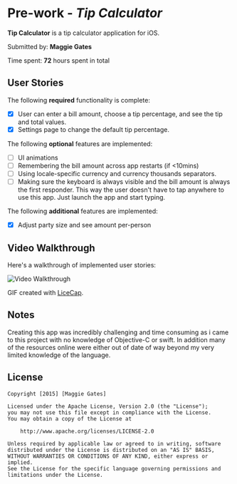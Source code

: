# Pre-work - *Tip Calculator*

**Tip Calculator** is a tip calculator application for iOS.

Submitted by: **Maggie Gates**

Time spent: **72** hours spent in total

## User Stories

The following **required** functionality is complete:

* [x] User can enter a bill amount, choose a tip percentage, and see the tip and total values.
* [x] Settings page to change the default tip percentage.

The following **optional** features are implemented:
* [ ] UI animations
* [ ] Remembering the bill amount across app restarts (if <10mins)
* [ ] Using locale-specific currency and currency thousands separators.
* [ ] Making sure the keyboard is always visible and the bill amount is always the first responder. This way the user doesn't have to tap anywhere to use this app. Just launch the app and start typing.

The following **additional** features are implemented:

- [x] Adjust party size and see amount per-person

## Video Walkthrough 

Here's a walkthrough of implemented user stories:

<img src='http://i.imgur.com/wycWuDc.gif?1' title='Video Walkthrough' width='' alt='Video Walkthrough' />

GIF created with [LiceCap](http://www.cockos.com/licecap/).

## Notes

Creating this app was incredibly challenging and time consuming as i came to this project with no knowledge of Objective-C or swift. In addition many of the resources online were either out of date of way beyond my very limited knowledge of the language.

## License

    Copyright [2015] [Maggie Gates]

    Licensed under the Apache License, Version 2.0 (the "License");
    you may not use this file except in compliance with the License.
    You may obtain a copy of the License at

        http://www.apache.org/licenses/LICENSE-2.0

    Unless required by applicable law or agreed to in writing, software
    distributed under the License is distributed on an "AS IS" BASIS,
    WITHOUT WARRANTIES OR CONDITIONS OF ANY KIND, either express or implied.
    See the License for the specific language governing permissions and
    limitations under the License.
